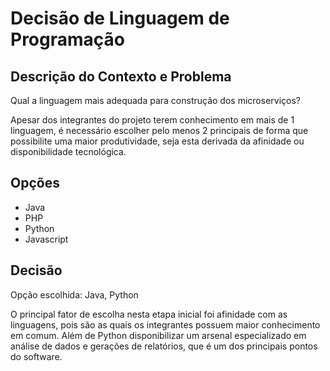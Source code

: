 # Decisão de Linguagem de Programação

## Descrição do Contexto e Problema

Qual a linguagem mais adequada para construção dos microserviços?

Apesar dos integrantes do projeto terem conhecimento em mais de 1 linguagem, é necessário escolher pelo menos 2 principais de forma que possibilite uma maior produtividade, seja esta derivada da afinidade ou disponibilidade tecnológica.

## Opções

* Java
* PHP
* Python
* Javascript

## Decisão

Opção escolhida: Java, Python

O principal fator de escolha nesta etapa inicial foi afinidade com as linguagens, pois são as quais os integrantes possuem maior conhecimento em comum. Além de Python disponibilizar um arsenal especializado em análise de dados e gerações de relatórios, que é um dos principais pontos do software.
